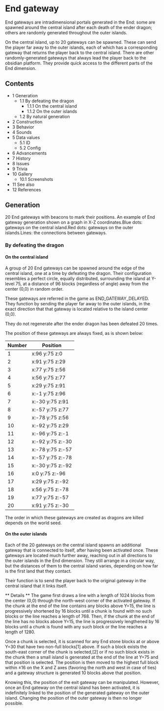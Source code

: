# End gateway
End gateways are intradimensional portals generated in the End: some are spawned around the central island after each death of the ender dragon; others are randomly generated throughout the outer islands.

On the central island, up to 20 gateways can be spawned. These can send the player far away to the outer islands, each of which has a corresponding gateway that returns the player back to the central island. There are other randomly-generated gateways that always lead the player back to the obsidian platform. They provide quick access to the different parts of the End dimension.

## Contents
- 1 Generation
	- 1.1 By defeating the dragon
		- 1.1.1 On the central island
		- 1.1.2 On the outer islands
	- 1.2 By natural generation
- 2 Construction
- 3 Behavior
- 4 Sounds
- 5 Data values
	- 5.1 ID
	- 5.2 Config
- 6 Advancements
- 7 History
- 8 Issues
- 9 Trivia
- 10 Gallery
	- 10.1 Screenshots
- 11 See also
- 12 References

## Generation
20 End gateways with beacons to mark their positions.
An example of End gateway generation shown on a graph in X-Z coordinates.Blue dots: gateways on the central island.Red dots: gateways on the outer islands.Lines: the connections between gateways.
### By defeating the dragon
#### On the central island
A group of 20 End gateways can be spawned around the edge of the central island, one at a time by defeating the dragon. Their configuration resembles a perfect circle, equally distributed, surrounding the island at Y-level 75, at a distance of 96 blocks (regardless of angle) away from the center (0,0) in random order. 

These gateways are referred in the game as END_GATEWAY_DELAYED. They function by sending the player far away to the outer islands, in the exact direction that that gateway is located relative to the island center (0,0).

They do not regenerate after the ender dragon has been defeated 20 times.

The position of these gateways are always fixed, as is shown below:

| Number | Position         |
|--------|------------------|
| 1      | x:96 y:75 z:0    |
| 2      | x:91 y:75 z:29   |
| 3      | x:77 y:75 z:56   |
| 4      | x:56 y:75 z:77   |
| 5      | x:29 y:75 z:91   |
| 6      | x:-1 y:75 z:96   |
| 7      | x:-30 y:75 z:91  |
| 8      | x:-57 y:75 z:77  |
| 9      | x:-78 y:75 z:56  |
| 10     | x:-92 y:75 z:29  |
| 11     | x:-96 y:75 z:-1  |
| 12     | x:-92 y:75 z:-30 |
| 13     | x:-78 y:75 z:-57 |
| 14     | x:-57 y:75 z:-78 |
| 15     | x:-30 y:75 z:-92 |
| 16     | x:0 y:75 z:-96   |
| 17     | x:29 y:75 z:-92  |
| 18     | x:56 y:75 z:-78  |
| 19     | x:77 y:75 z:-57  |
| 20     | x:91 y:75 z:-30  |

The order in which these gateways are created as dragons are killed depends on the world seed.

#### On the outer islands
Each of the 20 gateways on the central island spawns an additional gateway that is connected to itself, after having been activated once. These gateways are located much further away, reaching out in all directions to the outer islands in the End dimension. They still arrange in a circular way, but the distances of them to the central island varies, depending on how far is the first land that they contact.

Their function is to send the player back to the original gateway in the central island that it links itself.

** Details **
The game first draws a line with a length of 1024 blocks from the center (0,0) through the north-west corner of the activated gateway. If the chunk at the end of the line contains any blocks above Y=15, the line is progressively shortened by 16 blocks until a chunk is found with no such blocks or the line reaches a length of 768. Then, if the chunk at the end of the line has no blocks above Y=15, the line is progressively lengthened by 16 blocks until a chunk is found with any such block or the line reaches a length of 1280.

Once a chunk is selected, it is scanned for any End stone blocks at or above Y=30 that have two non-full blocks[1] above. If such a block exists the south-east corner of the chunk is selected,[2] or if no such block exists in the chunk then a small island is generated at the end of the line at Y=75 and that position is selected. The position is then moved to the highest full block within ±16 on the X and Z axes (favoring the north and west in case of ties) and a gateway structure is generated 10 blocks above that position.

Knowing this, the position of the exit gateway can be manipulated. However, once an End gateway on the central island has been activated, it is indefinitely linked to the position of the generated gateway on the outer island. Changing the position of the outer gateway is then no longer possible.

